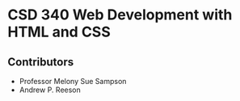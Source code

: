 # CSD 340 Web Development with HTML and CSS

## Contributors

* Professor Melony Sue Sampson
* Andrew P. Reeson
